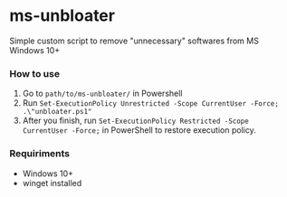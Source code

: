 # ms-unbloater
Simple custom script to remove "unnecessary" softwares from MS Windows 10+

### How to use
1. Go to `path/to/ms-unbloater/` in Powershell
2. Run `Set-ExecutionPolicy Unrestricted -Scope CurrentUser -Force; .\"unbloater.ps1"`
3. After you finish, run `Set-ExecutionPolicy Restricted -Scope CurrentUser -Force;` in PowerShell to restore execution policy.

### Requiriments
- Windows 10+  
- winget installed  
